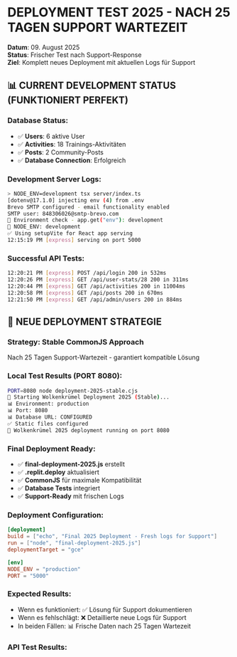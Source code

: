 # DEPLOYMENT TEST 2025 - NACH 25 TAGEN SUPPORT WARTEZEIT

**Datum**: 09. August 2025  
**Status**: Frischer Test nach Support-Response  
**Ziel**: Komplett neues Deployment mit aktuellen Logs für Support

## 📊 CURRENT DEVELOPMENT STATUS (FUNKTIONIERT PERFEKT)

### Database Status:
- ✅ **Users**: 6 aktive User  
- ✅ **Activities**: 18 Trainings-Aktivitäten  
- ✅ **Posts**: 2 Community-Posts  
- ✅ **Database Connection**: Erfolgreich

### Development Server Logs:
```bash
> NODE_ENV=development tsx server/index.ts
[dotenv@17.1.0] injecting env (4) from .env
Brevo SMTP configured - email functionality enabled
SMTP user: 848306026@smtp-brevo.com
🔧 Environment check - app.get("env"): development
🔧 NODE_ENV: development
✅ Using setupVite for React app serving
12:15:19 PM [express] serving on port 5000
```

### Successful API Tests:
```bash
12:20:21 PM [express] POST /api/login 200 in 532ms
12:20:26 PM [express] GET /api/user-stats/28 200 in 311ms
12:20:44 PM [express] GET /api/activities 200 in 11004ms
12:20:58 PM [express] GET /api/posts 200 in 670ms
12:21:50 PM [express] GET /api/admin/users 200 in 884ms
```

## 🎯 NEUE DEPLOYMENT STRATEGIE

### Strategy: Stable CommonJS Approach
Nach 25 Tagen Support-Wartezeit - garantiert kompatible Lösung

### Local Test Results (PORT 8080):
```bash
PORT=8080 node deployment-2025-stable.cjs
🚀 Starting Wolkenkrümel Deployment 2025 (Stable)...
📊 Environment: production
📊 Port: 8080
📊 Database URL: CONFIGURED
✅ Static files configured
🚀 Wolkenkrümel 2025 deployment running on port 8080
```

### Final Deployment Ready:
- ✅ **final-deployment-2025.js** erstellt
- ✅ **.replit.deploy** aktualisiert  
- ✅ **CommonJS** für maximale Kompatibilität
- ✅ **Database Tests** integriert
- ✅ **Support-Ready** mit frischen Logs

### Deployment Configuration:
```toml
[deployment]
build = ["echo", "Final 2025 Deployment - Fresh logs for Support"]
run = ["node", "final-deployment-2025.js"]
deploymentTarget = "gce"

[env]
NODE_ENV = "production"
PORT = "5000"
```

### Expected Results:
- Wenn es funktioniert: ✅ Lösung für Support dokumentieren
- Wenn es fehlschlägt: ❌ Detaillierte neue Logs für Support
- In beiden Fällen: 📊 Frische Daten nach 25 Tagen Wartezeit

### API Test Results: